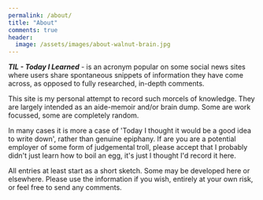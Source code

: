 ```yaml
---
permalink: /about/
title: "About"
comments: true
header:
  image: /assets/images/about-walnut-brain.jpg  
---
```


***TIL - Today I Learned*** - is an acronym popular on some social news sites where users share spontaneous snippets of information they have come across, as opposed to fully researched, in-depth comments.

This site is my personal attempt to record such morcels of knowledge. They are largely intended as an aide-memoir and/or brain dump. Some are work focussed, some are completely random.

In many cases it is more a case of 'Today I thought it would be a good idea to write down', rather than genuine epiphany. If are you are a potential employer of some form of judgemental troll, please accept that I probably didn't just learn how to boil an egg, it's just I thought I'd record it here.

All entries at least start as a short sketch. Some may be developed here or elsewhere. Please use the information if you wish, entirely at your own risk, or feel free to send any comments.
